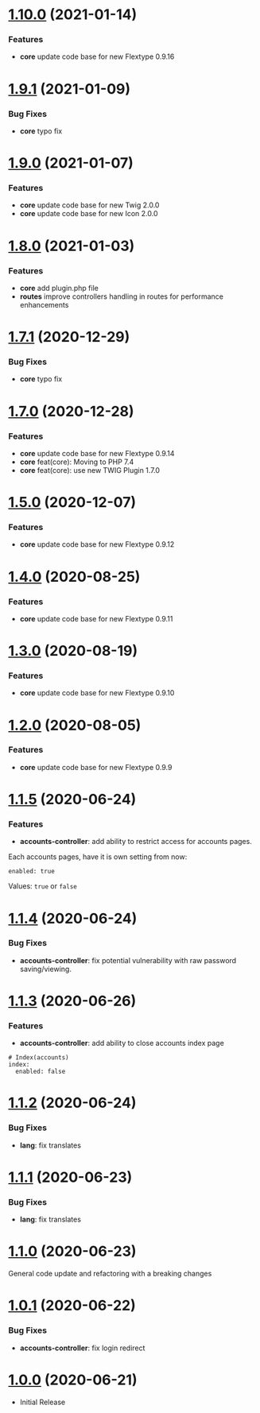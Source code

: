 <a name="1.10.0"></a>
# [1.10.0](https://github.com/flextype-plugins/accounts) (2021-01-14)

### Features

* **core** update code base for new Flextype 0.9.16

<a name="1.9.1"></a>
# [1.9.1](https://github.com/flextype-plugins/accounts) (2021-01-09)

### Bug Fixes

* **core** typo fix

<a name="1.9.0"></a>
# [1.9.0](https://github.com/flextype-plugins/accounts) (2021-01-07)

### Features

* **core** update code base for new Twig 2.0.0
* **core** update code base for new Icon 2.0.0

<a name="1.8.0"></a>
# [1.8.0](https://github.com/flextype-plugins/accounts) (2021-01-03)

### Features

* **core** add plugin.php file
* **routes** improve controllers handling in routes for performance enhancements

<a name="1.7.1"></a>
# [1.7.1](https://github.com/flextype-plugins/accounts) (2020-12-29)

### Bug Fixes

* **core** typo fix

<a name="1.7.0"></a>
# [1.7.0](https://github.com/flextype-plugins/accounts) (2020-12-28)

### Features

* **core** update code base for new Flextype 0.9.14
* **core** feat(core): Moving to PHP 7.4
* **core** feat(core): use new TWIG Plugin 1.7.0

<a name="1.5.0"></a>
# [1.5.0](https://github.com/flextype-plugins/accounts) (2020-12-07)

### Features

* **core** update code base for new Flextype 0.9.12

<a name="1.4.0"></a>
# [1.4.0](https://github.com/flextype-plugins/accounts) (2020-08-25)

### Features

* **core** update code base for new Flextype 0.9.11

<a name="1.3.0"></a>
# [1.3.0](https://github.com/flextype-plugins/accounts) (2020-08-19)

### Features

* **core** update code base for new Flextype 0.9.10

<a name="1.2.0"></a>
# [1.2.0](https://github.com/flextype-plugins/accounts) (2020-08-05)

### Features

* **core** update code base for new Flextype 0.9.9

<a name="1.1.5"></a>
# [1.1.5](https://github.com/flextype-plugins/accounts) (2020-06-24)

### Features

* **accounts-controller**: add ability to restrict access for accounts pages.

Each accounts pages, have it is own setting from now:

```
enabled: true
```

Values: `true` or `false`

<a name="1.1.4"></a>
# [1.1.4](https://github.com/flextype-plugins/accounts) (2020-06-24)

### Bug Fixes

* **accounts-controller**: fix potential vulnerability with raw password saving/viewing.

<a name="1.1.3"></a>
# [1.1.3](https://github.com/flextype-plugins/accounts) (2020-06-26)

### Features

* **accounts-controller**: add ability to close accounts index page

```
# Index(accounts)
index:
  enabled: false
```

<a name="1.1.2"></a>
# [1.1.2](https://github.com/flextype-plugins/accounts) (2020-06-24)

### Bug Fixes

* **lang**: fix translates

<a name="1.1.1"></a>
# [1.1.1](https://github.com/flextype-plugins/accounts) (2020-06-23)

### Bug Fixes

* **lang**: fix translates

<a name="1.1.0"></a>
# [1.1.0](https://github.com/flextype-plugins/accounts) (2020-06-23)

General code update and refactoring with a breaking changes

<a name="1.0.1"></a>
# [1.0.1](https://github.com/flextype-plugins/accounts) (2020-06-22)

### Bug Fixes

* **accounts-controller**: fix login redirect

<a name="1.0.0"></a>
# [1.0.0](https://github.com/flextype-plugins/accounts) (2020-06-21)
* Initial Release
